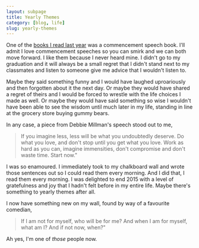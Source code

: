 ```yaml
---
layout: subpage
title: Yearly Themes
category: [blog, life]
slug: yearly-themes
---
```

One of the [books I read last year](http://helentran.com/46-books-later) was a commencement speech book. I'll admit I love commencement speeches so you can smirk and we can both move forward. I like them because I never heard mine. I didn't go to my graduation and it will always be a small regret that I didn't stand next to my classmates and listen to someone give me advice that I wouldn't listen to.

Maybe they said something funny and I would have laughed uproariously and then forgotten about it the next day. Or maybe they would have shared a regret of theirs and I would be forced to wrestle with the life choices I made as well. Or maybe they would have said something so wise I wouldn't have been able to see the wisdom until much later in my life, standing in line at the grocery store buying gummy bears.

In any case, a piece from Debbie Millman's speech stood out to me,

<blockquote class="large">
	<p>If you imagine less, less will be what you undoubtedly deserve. Do what you love, and don't stop until you get what you love. Work as hard as you can, imagine immensities, don't compromise and don't waste time. Start now."</p>
</blockquote>

I was so enamoured. I immediately took to my chalkboard wall and wrote those sentences out so I could read them every morning. And I did that, I read them every morning. I was delighted to end 2015 with a level of gratefulness and joy that I hadn't felt before in my entire life. Maybe there's something to yearly themes after all.

I now have something new on my wall, found by way of a favourite comedian,

<blockquote class="large">
	<p>If I am not for myself, who will be for me? And when I am for myself, what am I? And if not now, when?"</p>
</blockquote>

Ah yes, I'm one of *those* people now.